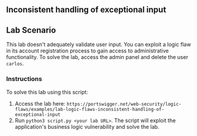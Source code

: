 ## Inconsistent handling of exceptional input
## Lab Scenario
This lab doesn't adequately validate user input. You can exploit a logic flaw in its account registration process to gain access to administrative functionality. 
To solve the lab, access the admin panel and delete the user `carlos`.

### Instructions
To solve this lab using this script:
1. Access the lab here: `https://portswigger.net/web-security/logic-flaws/examples/lab-logic-flaws-inconsistent-handling-of-exceptional-input`
2. Run `python3 script.py <your lab URL>`. The script will exploit the application's business logic vulnerability and solve the lab.